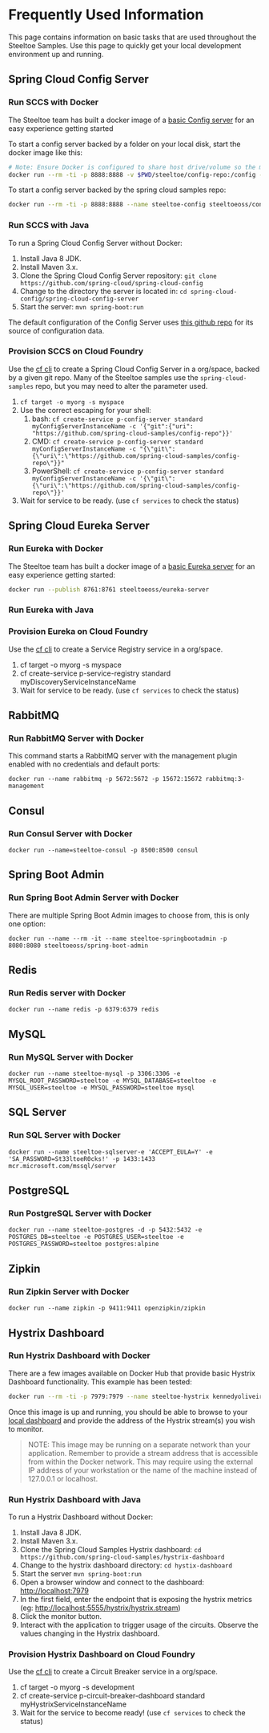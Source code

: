 # Frequently Used Information

This page contains information on basic tasks that are used throughout the Steeltoe Samples. Use this page to quickly get your local development environment up and running.

## Spring Cloud Config Server

### Run SCCS with Docker

The Steeltoe team has built a docker image of a [basic Config server](https://github.com/SteeltoeOSS/Dockerfiles/tree/master/config-server) for an easy experience getting started

To start a config server backed by a folder on your local disk, start the docker image like this:

```bash
# Note: Ensure Docker is configured to share host drive/volume so the mount below will work correctly!
docker run --rm -ti -p 8888:8888 -v $PWD/steeltoe/config-repo:/config --name steeltoe-config steeltoeoss/configserver --spring.profiles.active=native
```

To start a config server backed by the spring cloud samples repo:

```bash
docker run --rm -ti -p 8888:8888 --name steeltoe-config steeltoeoss/configserver
```

### Run SCCS with Java

To run a Spring Cloud Config Server without Docker:

1. Install Java 8 JDK.
1. Install Maven 3.x.
1. Clone the Spring Cloud Config Server repository: `git clone https://github.com/spring-cloud/spring-cloud-config`
1. Change to the directory the server is located in: `cd spring-cloud-config/spring-cloud-config-server`
1. Start the server: `mvn spring-boot:run`

The default configuration of the Config Server uses [this github repo](https://github.com/spring-cloud-samples/config-repo) for its source of configuration data.

### Provision SCCS on Cloud Foundry

Use the [cf cli](https://github.com/cloudfoundry/cli) to create a Spring Cloud Config Server in a org/space, backed by a given git repo. Many of the Steeltoe samples use the `spring-cloud-samples` repo, but you may need to alter the parameter used.

1. `cf target -o myorg -s myspace`
1. Use the correct escaping for your shell:
   1. bash: `cf create-service p-config-server standard myConfigServerInstanceName -c '{"git":{"uri": "https://github.com/spring-cloud-samples/config-repo"}}'`
   1. CMD: `cf create-service p-config-server standard myConfigServerInstanceName -c "{\"git\":{\"uri\":\"https://github.com/spring-cloud-samples/config-repo\"}}"`
   1. PowerShell: `cf create-service p-config-server standard myConfigServerInstanceName -c '{\"git\":{\"uri\":\"https://github.com/spring-cloud-samples/config-repo\"}}'`
1. Wait for service to be ready. (use `cf services` to check the status)

## Spring Cloud Eureka Server

### Run Eureka with Docker

The Steeltoe team has built a docker image of a [basic Eureka server](https://github.com/SteeltoeOSS/Dockerfiles/tree/master/eureka-server) for an easy experience getting started:

```bash
docker run --publish 8761:8761 steeltoeoss/eureka-server
```

### Run Eureka with Java

### Provision Eureka on Cloud Foundry

Use the [cf cli](https://github.com/cloudfoundry/cli) to create a Service Registry service in a org/space.

1. cf target -o myorg -s myspace
1. cf create-service p-service-registry standard myDiscoveryServiceInstanceName
1. Wait for service to be ready. (use `cf services` to check the status)

## RabbitMQ

### Run RabbitMQ Server with Docker

This command starts a RabbitMQ server with the management plugin enabled with no credentials and default ports:

```script
docker run --name rabbitmq -p 5672:5672 -p 15672:15672 rabbitmq:3-management
```

## Consul

### Run Consul Server with Docker

```script
docker run --name=steeltoe-consul -p 8500:8500 consul
```

## Spring Boot Admin

### Run Spring Boot Admin Server with Docker

There are multiple Spring Boot Admin images to choose from, this is only one option:

```script
docker run --name --rm -it --name steeltoe-springbootadmin -p 8080:8080 steeltoeoss/spring-boot-admin
```

## Redis

### Run Redis server with Docker

```script
docker run --name redis -p 6379:6379 redis
```

## MySQL

### Run MySQL Server with Docker

```script
docker run --name steeltoe-mysql -p 3306:3306 -e MYSQL_ROOT_PASSWORD=steeltoe -e MYSQL_DATABASE=steeltoe -e MYSQL_USER=steeltoe -e MYSQL_PASSWORD=steeltoe mysql
```

## SQL Server

### Run SQL Server with Docker

```script
docker run --name steeltoe-sqlserver-e 'ACCEPT_EULA=Y' -e 'SA_PASSWORD=St33ltoeR0cks!' -p 1433:1433 mcr.microsoft.com/mssql/server
```

## PostgreSQL

### Run PostgreSQL Server with Docker

```script
docker run --name steeltoe-postgres -d -p 5432:5432 -e POSTGRES_DB=steeltoe -e POSTGRES_USER=steeltoe -e POSTGRES_PASSWORD=steeltoe postgres:alpine
```

## Zipkin

### Run Zipkin Server with Docker

```script
docker run --name zipkin -p 9411:9411 openzipkin/zipkin
```

## Hystrix Dashboard

### Run Hystrix Dashboard with Docker

There are a few images available on Docker Hub that provide basic Hystrix Dashboard functionality. This example has been tested:

```bash
docker run --rm -ti -p 7979:7979 --name steeltoe-hystrix kennedyoliveira/hystrix-dashboard
```

Once this image is up and running, you should be able to browse to your [local dashboard](http://localhost:7979/hystrix-dashboard/) and provide the address of the Hystrix stream(s) you wish to monitor.

> NOTE: This image may be running on a separate network than your application. Remember to provide a stream address that is accessible from within the Docker network. This may require using the external IP address of your workstation or the name of the machine instead of 127.0.0.1 or localhost.

### Run Hystrix Dashboard with Java

To run a Hystrix Dashboard without Docker:

1. Install Java 8 JDK.
1. Install Maven 3.x.
1. Clone the Spring Cloud Samples Hystrix dashboard: `cd https://github.com/spring-cloud-samples/hystrix-dashboard`
1. Change to the hystrix dashboard directory: `cd hystix-dashboard`
1. Start the server `mvn spring-boot:run`
1. Open a browser window and connect to the dashboard: <http://localhost:7979>
1. In the first field, enter the endpoint that is exposing the hystrix metrics (eg: <http://localhost:5555/hystrix/hystrix.stream>)
1. Click the monitor button.
1. Interact with the application to trigger usage of the circuits. Observe the values changing in the Hystrix dashboard.

### Provision Hystrix Dashboard on Cloud Foundry

Use the [cf cli](https://github.com/cloudfoundry/cli) to create a Circuit Breaker service in a org/space.

1. cf target -o myorg -s development
1. cf create-service p-circuit-breaker-dashboard standard myHystrixServiceInstanceName
1. Wait for the service to become ready! (use `cf services` to check the status)
